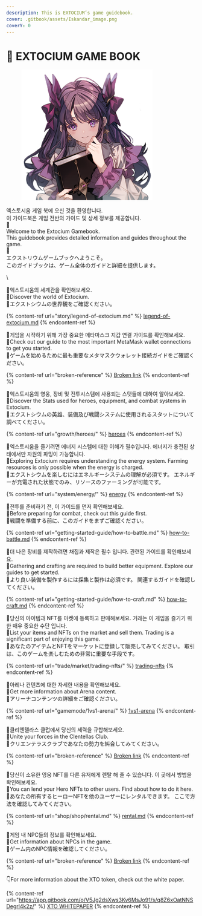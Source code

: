 ```yaml
---
description: This is EXTOCIUM’s game guidebook.
cover: .gitbook/assets/Iskandar_image.png
coverY: 0
---
```


# 📙 EXTOCIUM GAME BOOK

<figure><img src=".gitbook/assets/NPC_Yeyilel (1).png" alt="" width="348"><figcaption></figcaption></figure>

엑스토시움 게임 북에 오신 것을 환영합니다.\
이 가이드북은 게임 전반의 가이드 및 상세 정보를 제공합니다.\
💠\
Welcome to the Extocium Gamebook. \
This guidebook provides detailed information and guides throughout the game.\
💠\
エクストリウムゲームブックへようこそ。 \
このガイドブックは、ゲーム全体のガイドと詳細を提供します。

\


💠엑스토시움의 세계관을 확인해보세요. \
💠Discover the world of Extocium.\
💠エクストシウムの世界観をご確認ください。

{% content-ref url="story/legend-of-extocium.md" %}
[legend-of-extocium.md](story/legend-of-extocium.md)
{% endcontent-ref %}

💠게임을 시작하기 위해 가장 중요한 메타마스크 지갑 연결 가이드를 확인해보세요.\
💠Check out our guide to the most important MetaMask wallet connections to get you started.\
💠ゲームを始めるために最も重要なメタマスクウォレット接続ガイドをご確認ください。

{% content-ref url="broken-reference" %}
[Broken link](broken-reference)
{% endcontent-ref %}

💠엑스토시움의 영웅, 장비 및 전투시스템에 사용되는 스탯들에 대하여 알아보세요.\
💠Discover the Stats used for heroes, equipment, and combat systems in Extocium.\
💠エクストシウムの英雄、装備及び戦闘システムに使用されるスタットについて調べてください。

{% content-ref url="growth/heroes/" %}
[heroes](growth/heroes/)
{% endcontent-ref %}

💠엑스토시움을 즐기려면 에너지 시스템에 대한 이해가 필수입니다. 에너지가 충전된 상태에서만 자원의 파밍이 가능합니다.\
💠Exploring Extocium requires understanding the energy system. Farming resources is only possible when the energy is charged.\
💠エクストシウムを楽しむにはエネルギーシステムの理解が必須です。 エネルギーが充電された状態でのみ、リソースのファーミングが可能です。

{% content-ref url="system/energy/" %}
[energy](system/energy/)
{% endcontent-ref %}

💠전투를 준비하기 전, 이 가이드를 먼저 확인해보세요.\
💠Before preparing for combat, check out this guide first.\
💠戦闘を準備する前に、このガイドをまずご確認ください。

{% content-ref url="getting-started-guide/how-to-battle.md" %}
[how-to-battle.md](getting-started-guide/how-to-battle.md)
{% endcontent-ref %}

💠더 나은 장비를 제작하려면 채집과 제작은 필수 입니다. 관련된 가이드를 확인해보세요.\
💠Gathering and crafting are required to build better equipment. Explore our guides to get started.\
💠より良い装備を製作するには採集と製作は必須です。 関連するガイドを確認してください。

{% content-ref url="getting-started-guide/how-to-craft.md" %}
[how-to-craft.md](getting-started-guide/how-to-craft.md)
{% endcontent-ref %}

💠당신의 아이템과 NFT를 마켓에 등록하고 판매해보세요. 거래는 이 게임을 즐기기 위한 매우 중요한 수단 입니다.\
💠List your items and NFTs on the market and sell them. Trading is a significant part of enjoying this game.\
💠あなたのアイテムとNFTをマーケットに登録して販売してみてください。 取引は、このゲームを楽しむための非常に重要な手段です。

{% content-ref url="trade/market/trading-nfts/" %}
[trading-nfts](trade/market/trading-nfts/)
{% endcontent-ref %}

💠아레나 컨텐츠에 대한 자세한 내용을 확인해보세요.\
💠Get more information about Arena content.\
💠アリーナコンテンツの詳細をご確認ください。

{% content-ref url="gamemode/1vs1-arena/" %}
[1vs1-arena](gamemode/1vs1-arena/)
{% endcontent-ref %}

💠클리엔텔라스 클럽에서 당신의 세력을 규합해보세요.\
💠Unite your forces in the Clentellas Club.\
💠クリエンテラスクラブであなたの勢力を糾合してみてください。

{% content-ref url="broken-reference" %}
[Broken link](broken-reference)
{% endcontent-ref %}

💠당신이 소유한 영웅 NFT를 다른 유저에게 렌탈 해 줄 수 있습니다. 이 곳에서 방법을 확인해보세요.\
💠You can lend your Hero NFTs to other users. Find about how to do it here.\
💠あなたの所有するヒーローNFTを他のユーザーにレンタルできます。 ここで方法を確認してみてください。

{% content-ref url="shop/shop/rental.md" %}
[rental.md](shop/shop/rental.md)
{% endcontent-ref %}

💠게임 내 NPC들의 정보를 확인해보세요.\
💠Get information about NPCs in the game.\
💠ゲーム内のNPC情報を確認してください。

{% content-ref url="broken-reference" %}
[Broken link](broken-reference)
{% endcontent-ref %}

👇For more information about the XTO token, check out the white paper.

{% content-ref url="https://app.gitbook.com/o/V5Jg2dsXws3Kv6MsJo91/s/q8Z6xOatNNSDegrl4k2z/" %}
[XTO WHITEPAPER](https://app.gitbook.com/o/V5Jg2dsXws3Kv6MsJo91/s/q8Z6xOatNNSDegrl4k2z/)
{% endcontent-ref %}
